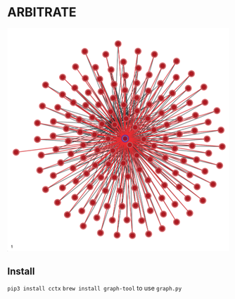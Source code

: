 # ARBITRATE

![Binance Graph](binance_graph.png)

## Install

`pip3 install cctx`
`brew install graph-tool` to use `graph.py`